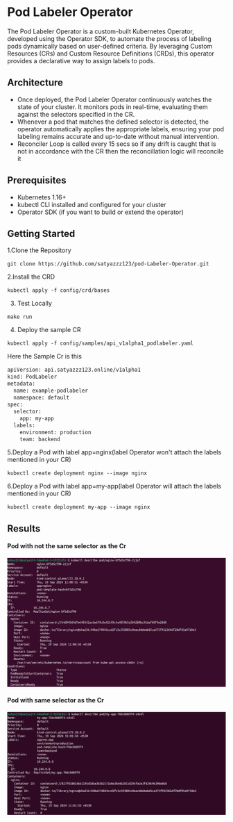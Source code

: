 # Pod Labeler Operator

The Pod Labeler Operator is a custom-built Kubernetes Operator, developed using the Operator SDK, to automate the process of labeling pods dynamically based on user-defined criteria. By leveraging Custom Resources (CRs) and Custom Resource Definitions (CRDs), this operator provides a declarative way to assign labels to pods.

## Architecture
- Once deployed, the Pod Labeler Operator continuously watches the state of your cluster. It monitors pods in real-time, evaluating them against the selectors specified in the CR. 
- Whenever a pod that matches the defined selector is detected, the operator automatically applies the appropriate labels, ensuring your pod labeling remains accurate and up-to-date without manual intervention.
- Reconciler Loop is called every 15 secs so if any drift is caught that is not in accordance with the CR then the reconcillation logic will reconcile it 

## Prerequisites
- Kubernetes 1.16+
- kubectl CLI installed and configured for your cluster
- Operator SDK (if you want to build or extend the operator)

## Getting Started

1.Clone the Repository

```
git clone https://github.com/satyazzz123/pod-Labeler-Operator.git
```
2.Install the CRD

```
kubectl apply -f config/crd/bases

```
3. Test Locally
```
make run
```
4. Deploy the sample CR
```
kubectl apply -f config/samples/api_v1alpha1_podlabeler.yaml
```
Here the Sample Cr is this
```
apiVersion: api.satyazzz123.online/v1alpha1
kind: PodLabeler
metadata:
  name: example-podlabeler
  namespace: default
spec:
  selector:
    app: my-app
  labels:
    environment: production
    team: backend

```
5.Deploy a Pod with label app=nginx(label Operator won't attach the labels mentioned in your CR)
```
kubectl create deployment nginx --image nginx
```
6.Deploy a Pod with label app=my-app(label Operator will attach the labels mentioned in your CR)
```
kubectl create deployment my-app --image nginx
```
## Results
#### Pod with not the same selector as the Cr
![alt text](image.png)
#### Pod with same selector as the Cr
![alt text](image-1.png)





